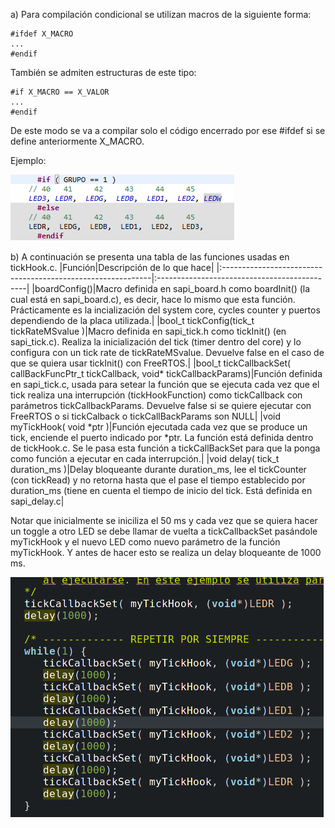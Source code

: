 a)
Para compilación condicional se utilizan macros de la siguiente forma:
```
#ifdef X_MACRO
...
#endif
```
También se admiten estructuras de este tipo:

```
#if X_MACRO == X_VALOR
...
#endif
```

De este modo se va a compilar solo el código encerrado por ese #ifdef si se define anteriormente X_MACRO.


Ejemplo:

![This is an image](./pre.png)

b) A continuación se presenta una tabla de las funciones usadas en tickHook.c.
|Función|Descripción de lo que hace|
|:------------------------------------------------------------|:---------------------------------------------|
|boardConfig()|Macro definida en sapi_board.h como boardInit() (la cual está en sapi_board.c), es decir, hace lo mismo que esta función. Prácticamente es la incialización del system core, cycles counter y puertos dependiendo de la placa utilizada.|
|bool_t tickConfig(tick_t tickRateMSvalue )|Macro definida en sapi_tick.h como tickInit() (en sapi_tick.c). Realiza la inicialización del tick (timer dentro del core) y lo configura con un tick rate de tickRateMSvalue. Devuelve false en el caso de que se quiera usar tickInit() con FreeRTOS.|
|bool_t tickCallbackSet( callBackFuncPtr_t tickCallback, void* tickCallbackParams)|Función definida en sapi_tick.c, usada para setear la función que se ejecuta cada vez que el tick realiza una interrupción (tickHookFunction) como tickCallback con parámetros tickCallbackParams. Devuelve false si se quiere ejecutar con FreeRTOS o si tickCalback o tickCallBackParams son NULL|
|void myTickHook( void *ptr )|Función ejecutada cada vez que se produce un tick, enciende el puerto indicado por *ptr. La función está definida dentro de tickHook.c. Se le pasa esta función a tickCallBackSet para que la ponga como función a ejecutar en cada interrupción.|
|void delay( tick_t duration_ms )|Delay bloqueante durante duration_ms, lee el tickCounter (con tickRead) y no retorna hasta que el pase el tiempo  establecido por duration_ms (tiene en cuenta el tiempo de inicio del tick. Está definida en sapi_delay.c|

Notar que inicialmente se iniciliza el 50 ms y cada vez que se quiera hacer un toggle a otro LED se debe llamar de vuelta a tickCallbackSet pasándole myTickHook y el nuevo LED como nuevo parámetro de la función myTickHook. Y antes de hacer esto se realiza un delay bloqueante de 1000 ms.

![This is an image](./Ej3Main.png)
